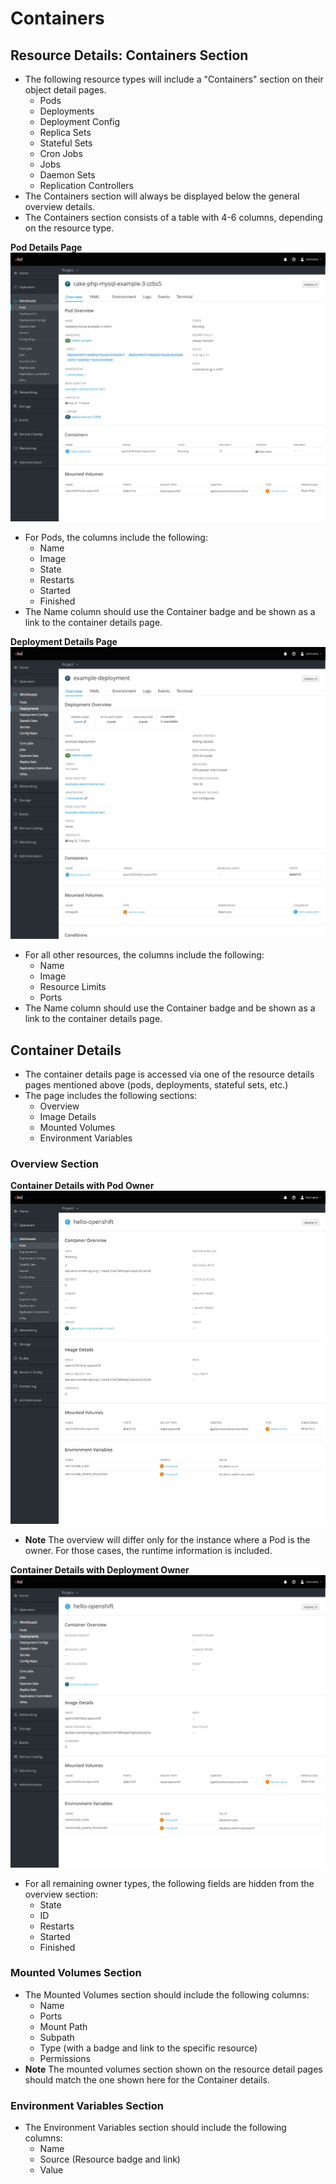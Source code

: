# Containers

## Resource Details: Containers Section

- The following resource types will include a "Containers" section on their object detail pages.
  - Pods
  - Deployments
  - Deployment Config
  - Replica Sets
  - Stateful Sets
  - Cron Jobs
  - Jobs
  - Daemon Sets
  - Replication Controllers
- The Containers section will always be displayed below the general overview details.
- The Containers section consists of a table with 4-6 columns, depending on the resource type.

**Pod Details Page**
![pods](img/pod.png)
- For Pods, the columns include the following:
  - Name
  - Image
  - State
  - Restarts
  - Started
  - Finished
- The Name column should use the Container badge and be shown as a link to the container details page.

**Deployment Details Page**
![deployment](img/deployment.png)

- For all other resources, the columns include the following:
  - Name
  - Image
  - Resource Limits
  - Ports
- The Name column should use the Container badge and be shown as a link to the container details page.

## Container Details

- The container details page is accessed via one of the resource details pages mentioned above (pods, deployments, stateful sets, etc.)
- The page includes the following sections:
  - Overview
  - Image Details
  - Mounted Volumes
  - Environment Variables

### Overview Section

**Container Details with Pod Owner**
![pod-container](img/pod-container.png)
- **Note** The overview will differ only for the instance where a Pod is the owner. For those cases, the runtime information is included.

**Container Details with Deployment Owner**
![deployment-container](img/deployment-container.png)
- For all remaining owner types, the following fields are hidden from the overview section:
  - State
  - ID
  - Restarts
  - Started
  - Finished

### Mounted Volumes Section

- The Mounted Volumes section should include the following columns:
  - Name
  - Ports
  - Mount Path
  - Subpath
  - Type (with a badge and link to the specific resource)
  - Permissions
- **Note** The mounted volumes section shown on the resource detail pages should match the one shown here for the Container details.

### Environment Variables Section

- The Environment Variables section should include the following columns:
  - Name
  - Source (Resource badge and link)
  - Value
